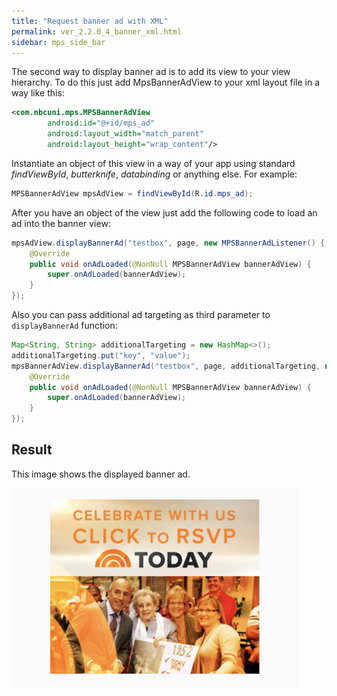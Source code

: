 ```yaml
---
title: "Request banner ad with XML"
permalink: ver_2.2.0_4_banner_xml.html
sidebar: mps_side_bar
---
```

The second way to display banner ad is to add its view to your view hierarchy. To do this just add MpsBannerAdView to your xml layout file in a way like this:

```xml
<com.nbcuni.mps.MPSBannerAdView
   		android:id="@+id/mps_ad"
		android:layout_width="match_parent"
		android:layout_height="wrap_content"/>
```

Instantiate an object of this view in a way of your app using standard *findViewById*, *butterknife*, *databinding* or anything else. For example:

```java
MPSBannerAdView mpsAdView = findViewById(R.id.mps_ad);
```

After you have an object of the view just add the following code to load an ad into the banner view:

```java
mpsAdView.displayBannerAd("testbox", page, new MPSBannerAdListener() {
    @Override
    public void onAdLoaded(@NonNull MPSBannerAdView bannerAdView) {
        super.onAdLoaded(bannerAdView);
    }
});
```

Also you can pass additional ad targeting as third parameter to `displayBannerAd` function:

```java
Map<String, String> additionalTargeting = new HashMap<>();
additionalTargeting.put("key", "value");
mpsBannerAdView.displayBannerAd("testbox", page, additionalTargeting, new MPSBannerAdListener() {
    @Override
    public void onAdLoaded(@NonNull MPSBannerAdView bannerAdView) {
        super.onAdLoaded(bannerAdView);
    }
});
```

## Result

This image shows the displayed banner ad.

![Banner Loaded Via XML](/images/android/banner_xml.png)
